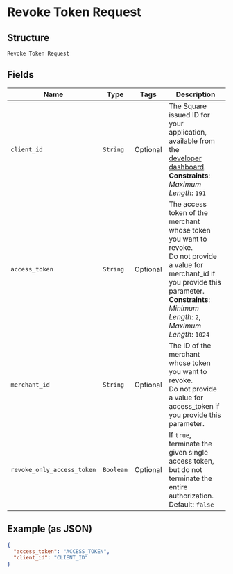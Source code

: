 
# Revoke Token Request

## Structure

`Revoke Token Request`

## Fields

| Name | Type | Tags | Description |
|  --- | --- | --- | --- |
| `client_id` | `String` | Optional | The Square issued ID for your application, available from the<br>[developer dashboard](https://developer.squareup.com/apps).<br>**Constraints**: *Maximum Length*: `191` |
| `access_token` | `String` | Optional | The access token of the merchant whose token you want to revoke.<br>Do not provide a value for merchant_id if you provide this parameter.<br>**Constraints**: *Minimum Length*: `2`, *Maximum Length*: `1024` |
| `merchant_id` | `String` | Optional | The ID of the merchant whose token you want to revoke.<br>Do not provide a value for access_token if you provide this parameter. |
| `revoke_only_access_token` | `Boolean` | Optional | If `true`, terminate the given single access token, but do not<br>terminate the entire authorization.<br>Default: `false` |

## Example (as JSON)

```json
{
  "access_token": "ACCESS_TOKEN",
  "client_id": "CLIENT_ID"
}
```


